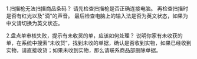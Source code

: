 1.扫描枪无法扫描商品条码？
请先检查扫描枪是否正确连接电脑。
再检查扫描时是否有红光以及"滴"的声音。
最后检查电脑上的输入法是否为英文状态，如果为中文请切换为英文状态。

2.盘点单审核失败，提示有未收货的单，应该如何处理？
说明你家有未收获的单，在系统中搜索“未收货”，找到未收的单据，确认是否收到实物，如果已经收到实物，请直接收货；如果未收到实物，那么请联系商品部删除单据。
